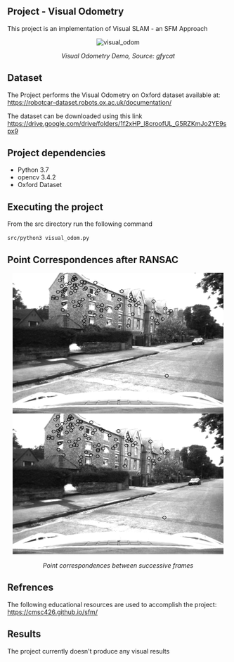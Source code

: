 ## Project - Visual Odometry
This project is an implementation of Visual SLAM - an SFM Approach

<p align="center">
<img src="images/visual_odom.gif" alt="visual_odom" width="480">
</p>
<p align="center">
<em>Visual Odometry Demo, Source: gfycat</em>
</p>


## Dataset
The Project performs the Visual Odometry on Oxford dataset available at:
https://robotcar-dataset.robots.ox.ac.uk/documentation/

The dataset can be downloaded using this link https://drive.google.com/drive/folders/1f2xHP_l8croofUL_G5RZKmJo2YE9spx9

## Project dependencies
* Python 3.7
* opencv 3.4.2 
* Oxford Dataset

## Executing the project
From the src directory run the following command

`src/python3 visual_odom.py` 

## Point Correspondences after RANSAC
<p align="center">
<img src="images/correspondences.png" alt="correspondences" width="480">
</p>
<p align="center">
<em>Point correspondences between successive frames</em>
</p>



## Refrences
The following educational resources are used to accomplish the project:
https://cmsc426.github.io/sfm/

## Results
The project currently doesn't produce any visual results
